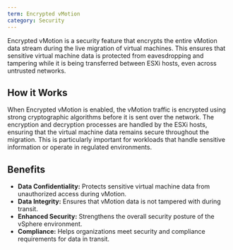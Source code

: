 ```yaml
---
term: Encrypted vMotion
category: Security
---
```


Encrypted vMotion is a security feature that encrypts the entire vMotion data stream during the live migration of virtual machines. This ensures that sensitive virtual machine data is protected from eavesdropping and tampering while it is being transferred between ESXi hosts, even across untrusted networks.

## How it Works

When Encrypted vMotion is enabled, the vMotion traffic is encrypted using strong cryptographic algorithms before it is sent over the network. The encryption and decryption processes are handled by the ESXi hosts, ensuring that the virtual machine data remains secure throughout the migration. This is particularly important for workloads that handle sensitive information or operate in regulated environments.

## Benefits

*   **Data Confidentiality:** Protects sensitive virtual machine data from unauthorized access during vMotion.
*   **Data Integrity:** Ensures that vMotion data is not tampered with during transit.
*   **Enhanced Security:** Strengthens the overall security posture of the vSphere environment.
*   **Compliance:** Helps organizations meet security and compliance requirements for data in transit.
